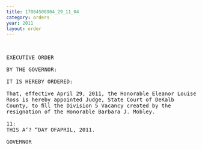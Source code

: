 ```yaml
---
title: 17084508904_29_11_04
category: orders
year: 2011
layout: order
---
```


<pre> 

EXECUTIVE ORDER

BY THE GOVERNOR:

IT IS HEREBY ORDERED:

That, effective April 29, 2011, the Honorable Eleanor Louise
Ross is hereby appointed Judge, State Court of DeKalb
County, to ﬁll the Division 5 Vacancy created by the
resignation of the Honorable Barbara J. Mobley.

11:
THIS A‘? “DAY OFAPRIL, 2011.

GOVERNOR

</pre>
